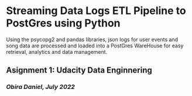 # Streaming Data Logs ETL Pipeline to PostGres using Python

Using the psycopg2 and pandas libraries, json logs for user events and song data
are processed and loaded into a PostGres WareHouse for easy retrieval, analytics and data
management.

## Asignment 1: Udacity Data Enginnering

### ***Obira Daniel, July 2022***
